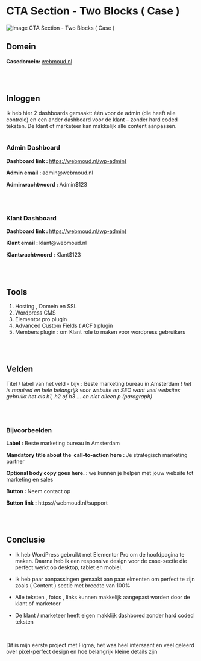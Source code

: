 <h1>CTA Section - Two Blocks ( Case ) </h1>
<img src="https://raw.githubusercontent.com/mahmoudac/cases/41e3f85bbf061e83ffc11cfe19a54325141bf4a2/figma%20naar%20wordpress.jpg" alt="Image CTA Section - Two Blocks ( Case )">
<h2>Domein</h2>
<p><b>Casedomein: </b><a href="https://webmoud.nl" target="_blank">webmoud.nl</a></p>
<br>
<br>
<h2>Inloggen</h2>
<span>Ik heb hier 2 dashboards gemaakt: één voor de admin (die heeft alle controle) en een ander dashboard voor de klant – zonder hard coded teksten. De klant of marketeer kan makkelijk alle content aanpassen.</span>
<br>
<br>
<h3>Admin Dashboard</h3>
<p><b>Dashboard link : </b> <a href="https://webmoud.nl/wp-admin" target="_blank">https://webmoud.nl/wp-admin)</a></p>
<p><b>Admin email : </b></b> admin@webmoud.nl</p>
<p><b>Adminwachtwoord : </b> Admin$123</p>
<br>
<br>
<h3>Klant Dashboard</h3>
<p><b>Dashboard link : </b> <a href="https://webmoud.nl/wp-admin" target="_blank">https://webmoud.nl/wp-admin)</a></p>
<p><b>Klant email : </b> klant@webmoud.nl</p>
<p><b>Klantwachtwoord : </b> Klant$123</p>
<br>
<br>
<h2>Tools</h2>
<ol>
<li>Hosting , Domein  en SSL </li>
<li>Wordpress CMS </li>
<li>Elementor pro plugin </li>
<li>Advanced Custom Fields ( ACF ) plugin</li>
<li>Members plugin : om Klant role to maken voor wordpress gebruikers </li>
</ol>
<br>
<br>
<h2> Velden</h2>
<p>Titel / label van het veld - bijv : Beste marketing bureau in Amsterdam ! <em> het is required en hele belangrijk voor website en SEO want veel websites gebruikt het als h1, h2 of h3 ...  en niet alleen p (paragraph) </em></p>
<br>
<br>
<h3>Bijvoorbeelden </h3>
<p><b>Label :</b>  Beste marketing bureau in Amsterdam </p>
<p><b>Mandatory title about the  call-to-action here : </b>Je strategisch marketing partner </p>
<p><b>Optional body copy goes here. : </b>we kunnen je helpen met jouw website tot marketing en sales</p>
<p><b>Button : </b> Neem contact op </p>
<p><b>Button link : </b> https://webmoud.nl/support </p>
<br>
<br>
<h2>Conclusie</h2>
<ul>
  <li><p> Ik heb WordPress gebruikt met Elementor Pro om de hoofdpagina te maken. Daarna heb ik een responsive design voor de case-sectie die perfect werkt op desktop, tablet en mobiel. </p></li>
  <li><p>Ik heb paar aanpassingen gemaakt aan paar elmenten om perfect te zijn zoals ( Content ) sectie met breedte van 100% </p>
</li>
  <li><p> Alle teksten , fotos , links kunnen makkelijk aangepast worden door de klant of marketeer </p>
</li>
  <li><p> De klant / marketeer heeft eigen makklijk dashbored zonder hard coded teksten </p>
</li>
</ul>
<br>
<p>Dit is mijn eerste project met Figma, het was heel intersaant en veel geleerd over pixel-perfect design en hoe belangrijk kleine details zijn  </p>

